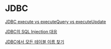 # JDBC

[JDBC execute vs executeQuery vs executeUpdate](JDBC%20d72107ae110646e99f318acb4e1401d0/JDBC%20execute%20vs%20executeQuery%20vs%20executeUpdate%201b023cc16b9540f081546c6e277a5a43.md)

[JDBC의 SQL Injection 대응](JDBC%20d72107ae110646e99f318acb4e1401d0/JDBC%E1%84%8B%E1%85%B4%20SQL%20Injection%20%E1%84%83%E1%85%A2%E1%84%8B%E1%85%B3%E1%86%BC%200a71e801514142889269ad9485daf547.md)

[JDBC에서 모든 테이블 이름 찾기](JDBC%20d72107ae110646e99f318acb4e1401d0/JDBC%E1%84%8B%E1%85%A6%E1%84%89%E1%85%A5%20%E1%84%86%E1%85%A9%E1%84%83%E1%85%B3%E1%86%AB%20%E1%84%90%E1%85%A6%E1%84%8B%E1%85%B5%E1%84%87%E1%85%B3%E1%86%AF%20%E1%84%8B%E1%85%B5%E1%84%85%E1%85%B3%E1%86%B7%20%E1%84%8E%E1%85%A1%E1%86%BD%E1%84%80%E1%85%B5%2059de2d97b88e4932b9aa1e411c455b6c.md)